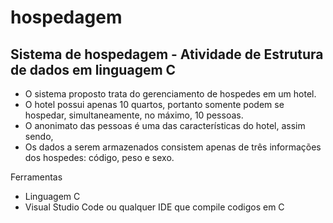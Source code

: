 # hospedagem
<h2>Sistema de hospedagem - Atividade de Estrutura de dados em linguagem  C</h2>

* O sistema proposto trata do gerenciamento de hospedes em um hotel. 
* O hotel possui apenas 10 quartos, portanto somente podem se hospedar, simultaneamente, no máximo, 10 pessoas. 
* O anonimato das pessoas é uma das características do hotel, assim sendo, 
* Os dados a serem armazenados consistem apenas de três informações dos hospedes: código, peso e sexo.

Ferramentas

* Linguagem C
* Visual Studio Code ou qualquer IDE que compile codigos em C
